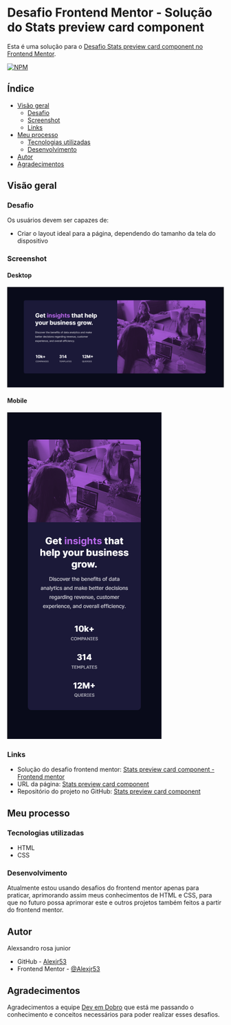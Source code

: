 # Desafio Frontend Mentor - Solução do Stats preview card component

Esta é uma solução para o [Desafio Stats preview card component no Frontend Mentor](https://www.frontendmentor.io/challenges/stats-preview-card-component-8JqbgoU62).

[![NPM](https://img.shields.io/bower/l/MI)](https://github.com/Alexjr53/stats-preview-card-component/blob/main/LICENSE)

## Índice

- [Visão geral](#visão-geral)
  - [Desafio](#desafio)
  - [Screenshot](#screenshot)
  - [Links](#links)
- [Meu processo](#meu-processo)
  - [Tecnologias utilizadas](#tecnologias-utilizadas)
  - [Desenvolvimento](#desenvolvimento)
- [Autor](#autor)
- [Agradecimentos](#agradecimentos)

## Visão geral

### Desafio

Os usuários devem ser capazes de:

- Criar o layout ideal para a página, dependendo do tamanho da tela do dispositivo

### Screenshot
#### Desktop
![Stats preview card component](src/design/screenshot-desktop.png)

#### Mobile
![Stats preview card component](src/design/screenshot-mobile.png)

### Links

- Solução do desafio frontend mentor: [Stats preview card component - Frontend mentor](https://www.frontendmentor.io/solutions/stats-preview-card-component-t0KXPBsI3t)
- URL da página: [Stats preview card component](https://alexjr53.github.io/stats-preview-card-component/) 
- Repositório do projeto no GitHub: [Stats preview card component](https://github.com/Alexjr53/stats-preview-card-component)

## Meu processo

### Tecnologias utilizadas

- HTML
- CSS

### Desenvolvimento

Atualmente estou usando desafios do frontend mentor apenas para praticar, aprimorando assim meus conhecimentos de HTML e CSS, para que no futuro possa aprimorar este e outros projetos também feitos a partir do frontend mentor.

## Autor
Alexsandro rosa junior

- GitHub - [Alexjr53](https://github.com/Alexjr53)
- Frontend Mentor - [@Alexjr53](https://www.frontendmentor.io/profile/Alexjr53)

## Agradecimentos
Agradecimentos a equipe [Dev em Dobro](https://www.instagram.com/devemdobro/) que está me passando o conhecimento e conceitos necessários para poder realizar esses desafios.
